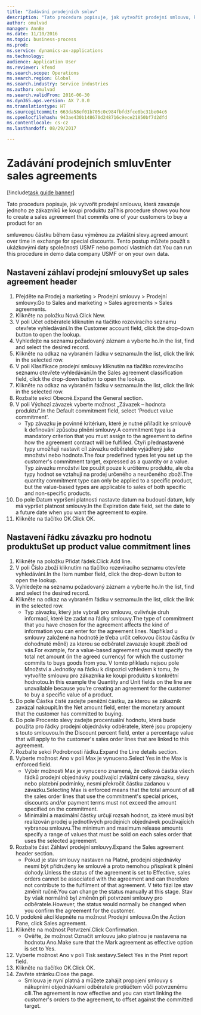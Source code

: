 ```yaml
--- 
title: "Zadávání prodejních smluv"
description: "Tato procedura popisuje, jak vytvořit prodejní smlouvu, která zavazuje jednoho ze zákazníků ke koupi produktu za smluvenou částku během času výměnou za zvláštní slevy."
author: omulvad
manager: AnnBe
ms.date: 11/10/2016
ms.topic: business-process
ms.prod: 
ms.service: dynamics-ax-applications
ms.technology: 
audience: Application User
ms.reviewer: kfend
ms.search.scope: Operations
ms.search.region: Global
ms.search.industry: Service industries
ms.author: omulvad
ms.search.validFrom: 2016-06-30
ms.dyn365.ops.version: AX 7.0.0
ms.translationtype: HT
ms.sourcegitcommit: 663da58ef01b705c0c984fbfd3fce8bc31be04c6
ms.openlocfilehash: 943ae430b148670d248716c9ece21850bf7d2dfd
ms.contentlocale: cs-cz
ms.lasthandoff: 08/29/2017

---
```

# <a name="enter-sales-agreements"></a><span data-ttu-id="cd0a5-103">Zadávání prodejních smluv</span><span class="sxs-lookup"><span data-stu-id="cd0a5-103">Enter sales agreements</span></span>

[!include[task guide banner](../../includes/task-guide-banner.md)]

<span data-ttu-id="cd0a5-104">Tato procedura popisuje, jak vytvořit prodejní smlouvu, která zavazuje jednoho ze zákazníků ke koupi produktu za</span><span class="sxs-lookup"><span data-stu-id="cd0a5-104">This procedure shows you how to create a sales agreement that commits one of your customers to buy a product for an</span></span>

<span data-ttu-id="cd0a5-105">smluvenou částku během času výměnou za zvláštní slevy.</span><span class="sxs-lookup"><span data-stu-id="cd0a5-105">agreed amount over time in exchange for special discounts.</span></span> <span data-ttu-id="cd0a5-106">Tento postup můžete použít s ukázkovými daty společnosti USMF nebo pomocí vlastních dat.</span><span class="sxs-lookup"><span data-stu-id="cd0a5-106">You can run this procedure in demo data company USMF or on your own data.</span></span>


## <a name="set-up-sales-agreement-header"></a><span data-ttu-id="cd0a5-107">Nastavení záhlaví prodejní smlouvy</span><span class="sxs-lookup"><span data-stu-id="cd0a5-107">Set up sales agreement header</span></span>
1. <span data-ttu-id="cd0a5-108">Přejděte na Prodej a marketing > Prodejní smlouvy > Prodejní smlouvy.</span><span class="sxs-lookup"><span data-stu-id="cd0a5-108">Go to Sales and marketing > Sales agreements > Sales agreements.</span></span>
2. <span data-ttu-id="cd0a5-109">Klikněte na položku Nová.</span><span class="sxs-lookup"><span data-stu-id="cd0a5-109">Click New.</span></span>
3. <span data-ttu-id="cd0a5-110">V poli Účet odběratele kliknutím na tlačítko rozevíracího seznamu otevřete vyhledávání.</span><span class="sxs-lookup"><span data-stu-id="cd0a5-110">In the Customer account field, click the drop-down button to open the lookup.</span></span>
4. <span data-ttu-id="cd0a5-111">Vyhledejte na seznamu požadovaný záznam a vyberte ho.</span><span class="sxs-lookup"><span data-stu-id="cd0a5-111">In the list, find and select the desired record.</span></span>
5. <span data-ttu-id="cd0a5-112">Klikněte na odkaz na vybraném řádku v seznamu.</span><span class="sxs-lookup"><span data-stu-id="cd0a5-112">In the list, click the link in the selected row.</span></span>
6. <span data-ttu-id="cd0a5-113">V poli Klasifikace prodejní smlouvy kliknutím na tlačítko rozevíracího seznamu otevřete vyhledávání.</span><span class="sxs-lookup"><span data-stu-id="cd0a5-113">In the Sales agreement classification field, click the drop-down button to open the lookup.</span></span>
7. <span data-ttu-id="cd0a5-114">Klikněte na odkaz na vybraném řádku v seznamu.</span><span class="sxs-lookup"><span data-stu-id="cd0a5-114">In the list, click the link in the selected row.</span></span>
8. <span data-ttu-id="cd0a5-115">Rozbalte sekci Obecné.</span><span class="sxs-lookup"><span data-stu-id="cd0a5-115">Expand the General section.</span></span>
9. <span data-ttu-id="cd0a5-116">V poli Výchozí závazek vyberte možnost „Závazek – hodnota produktu“.</span><span class="sxs-lookup"><span data-stu-id="cd0a5-116">In the Default commitment field, select 'Product value commitment'.</span></span>
    * <span data-ttu-id="cd0a5-117">Typ závazku je povinné kritérium, které je nutné přiřadit ke smlouvě k definování způsobu plnění smlouvy.</span><span class="sxs-lookup"><span data-stu-id="cd0a5-117">A commitment type is a mandatory criterion that you must assign to the agreement to define how the agreement contract will be fulfilled.</span></span> <span data-ttu-id="cd0a5-118">Čtyři přednastavené typy umožňují nastavit cíl závazku odběratele vyjádřený jako množství nebo hodnota.</span><span class="sxs-lookup"><span data-stu-id="cd0a5-118">The four predefined types let you set up the customer's commitment target, expressed as a quantity or a value.</span></span> <span data-ttu-id="cd0a5-119">Typ závazku množství lze použít pouze k určitému produktu, ale oba typy hodnot se vztahují na prodej určeného a neurčeného zboží.</span><span class="sxs-lookup"><span data-stu-id="cd0a5-119">The quantity commitment type can only be applied to a specific product, but the value-based types are applicable to sales of both specific and non-specific products.</span></span>  
10. <span data-ttu-id="cd0a5-120">Do pole Datum vypršení platnosti nastavte datum na budoucí datum, kdy má vypršet platnost smlouvy.</span><span class="sxs-lookup"><span data-stu-id="cd0a5-120">In the Expiration date field, set the date to a future date when you want the agreement to expire.</span></span>
11. <span data-ttu-id="cd0a5-121">Klikněte na tlačítko OK.</span><span class="sxs-lookup"><span data-stu-id="cd0a5-121">Click OK.</span></span>

## <a name="set-up-product-value-commitment-lines"></a><span data-ttu-id="cd0a5-122">Nastavení řádku závazku pro hodnotu produktu</span><span class="sxs-lookup"><span data-stu-id="cd0a5-122">Set up product value commitment lines</span></span>
1. <span data-ttu-id="cd0a5-123">Klikněte na položku Přidat řádek.</span><span class="sxs-lookup"><span data-stu-id="cd0a5-123">Click Add line.</span></span>
2. <span data-ttu-id="cd0a5-124">V poli Číslo zboží kliknutím na tlačítko rozevíracího seznamu otevřete vyhledávání.</span><span class="sxs-lookup"><span data-stu-id="cd0a5-124">In the Item number field, click the drop-down button to open the lookup.</span></span>
3. <span data-ttu-id="cd0a5-125">Vyhledejte na seznamu požadovaný záznam a vyberte ho.</span><span class="sxs-lookup"><span data-stu-id="cd0a5-125">In the list, find and select the desired record.</span></span>
4. <span data-ttu-id="cd0a5-126">Klikněte na odkaz na vybraném řádku v seznamu.</span><span class="sxs-lookup"><span data-stu-id="cd0a5-126">In the list, click the link in the selected row.</span></span>
    * <span data-ttu-id="cd0a5-127">Typ závazku, který jste vybrali pro smlouvu, ovlivňuje druh informací, které lze zadat na řádky smlouvy.</span><span class="sxs-lookup"><span data-stu-id="cd0a5-127">The type of commitment that you have chosen for the agreement affects the kind of information you can enter for the agreement lines.</span></span> <span data-ttu-id="cd0a5-128">Například u smlouvy založené na hodnotě je třeba určit celkovou čistou částku (v dohodnuté měně) za kterou se odběratel zavazuje koupit zboží od vás.</span><span class="sxs-lookup"><span data-stu-id="cd0a5-128">For example, for a value-based agreement you must specify the total net amount (in the agreed currency) for which the customer commits to buys goods from you.</span></span> <span data-ttu-id="cd0a5-129">V tomto příkladu nejsou pole Množství a Jednotky na řádku k dispozici vzhledem k tomu, že vytvoříte smlouvu pro zákazníka ke koupi produktu s konkrétní hodnotou.</span><span class="sxs-lookup"><span data-stu-id="cd0a5-129">In this example the Quantity and Unit fields on the line are unavailable because you’re creating an agreement for the customer to buy a specific value of a product.</span></span>   
5. <span data-ttu-id="cd0a5-130">Do pole Částka čisté zadejte peněžní částku, za kterou se zákazník zavázal nakoupit.</span><span class="sxs-lookup"><span data-stu-id="cd0a5-130">In the Net amount field, enter the monetary amount that the customer has committed to buying.</span></span>
6. <span data-ttu-id="cd0a5-131">Do pole Procento slevy zadejte procentuální hodnotu, která bude použita pro řádky prodejní objednávky odběratele, které jsou propojeny s touto smlouvou.</span><span class="sxs-lookup"><span data-stu-id="cd0a5-131">In the Discount percent field, enter a percentage value that will apply to the customer's sales order lines that are linked to this agreement.</span></span>
7. <span data-ttu-id="cd0a5-132">Rozbalte sekci Podrobnosti řádku.</span><span class="sxs-lookup"><span data-stu-id="cd0a5-132">Expand the Line details section.</span></span>
8. <span data-ttu-id="cd0a5-133">Vyberte možnost Ano v poli Max je vynuceno.</span><span class="sxs-lookup"><span data-stu-id="cd0a5-133">Select Yes in the Max is enforced field.</span></span>
    * <span data-ttu-id="cd0a5-134">Výběr možnosti Max je vynuceno znamená, že celková částka všech řádků prodejní objednávky používající zvláštní ceny závazku, slevy nebo platební podmínky, nesmí překročit částku zadanou v závazku.</span><span class="sxs-lookup"><span data-stu-id="cd0a5-134">Selecting Max is enforced means that the total amount of all the sales order lines that use the commitment's special prices, discounts and/or payment terms must not exceed the amount specified on the commitment.</span></span>  
    * <span data-ttu-id="cd0a5-135">Minimální a maximální částky určují rozsah hodnot, za které musí být realizován prodej u jednotlivých prodejních objednávek používajících vybranou smlouvu.</span><span class="sxs-lookup"><span data-stu-id="cd0a5-135">The minimum and maximum release amounts specify a range of values that must be sold on each sales order that uses the selected agreement.</span></span>   
9. <span data-ttu-id="cd0a5-136">Rozbalte část Záhlaví prodejní smlouvy.</span><span class="sxs-lookup"><span data-stu-id="cd0a5-136">Expand the Sales agreement header section.</span></span>
    * <span data-ttu-id="cd0a5-137">Pokud je stav smlouvy nastaven na Platné, prodejní objednávky nesmí být přidruženy ke smlouvě a proto nemohou přispívat k plnění dohody.</span><span class="sxs-lookup"><span data-stu-id="cd0a5-137">Unless the status of the agreement is set to Effective, sales orders cannot be associated with the agreement and can therefore not contribute to the fulfilment of that agreement.</span></span> <span data-ttu-id="cd0a5-138">V této fázi lze stav změnit ručně.</span><span class="sxs-lookup"><span data-stu-id="cd0a5-138">You can change the status manually at this stage.</span></span> <span data-ttu-id="cd0a5-139">Stav by však normálně byl změněn při potvrzení smlouvy pro odběratele.</span><span class="sxs-lookup"><span data-stu-id="cd0a5-139">However, the status would normally be changed when you confirm the agreement for the customer.</span></span>  
10. <span data-ttu-id="cd0a5-140">V podokně akcí klepněte na možnost Prodejní smlouva.</span><span class="sxs-lookup"><span data-stu-id="cd0a5-140">On the Action Pane, click Sales agreement.</span></span>
11. <span data-ttu-id="cd0a5-141">Klikněte na možnost Potvrzení.</span><span class="sxs-lookup"><span data-stu-id="cd0a5-141">Click Confirmation.</span></span>
    * <span data-ttu-id="cd0a5-142">Ověřte, že možnost Označit smlouvu jako platnou je nastavena na hodnotu Ano.</span><span class="sxs-lookup"><span data-stu-id="cd0a5-142">Make sure that the Mark agreement as effective option is set to Yes.</span></span>  
12. <span data-ttu-id="cd0a5-143">Vyberte možnost Ano v poli Tisk sestavy.</span><span class="sxs-lookup"><span data-stu-id="cd0a5-143">Select Yes in the Print report field.</span></span>
13. <span data-ttu-id="cd0a5-144">Klikněte na tlačítko OK.</span><span class="sxs-lookup"><span data-stu-id="cd0a5-144">Click OK.</span></span>
14. <span data-ttu-id="cd0a5-145">Zavřete stránku.</span><span class="sxs-lookup"><span data-stu-id="cd0a5-145">Close the page.</span></span>
    * <span data-ttu-id="cd0a5-146">Smlouva je nyní platná a můžete zahájit propojení smlouvy s nákupními objednávkami odběratele protiúčtem vůči potvrzenému cíli.</span><span class="sxs-lookup"><span data-stu-id="cd0a5-146">The agreement is now effective and you can start linking the customer's orders to the agreement, to offset against the committed target.</span></span>  


